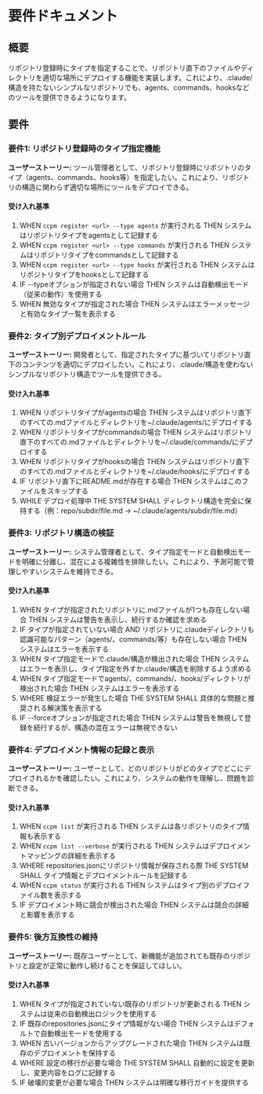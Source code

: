 # 要件ドキュメント

## 概要
リポジトリ登録時にタイプを指定することで、リポジトリ直下のファイルやディレクトリを適切な場所にデプロイする機能を実装します。これにより、.claude/構造を持たないシンプルなリポジトリでも、agents、commands、hooksなどのツールを提供できるようになります。

## 要件

### 要件1: リポジトリ登録時のタイプ指定機能
**ユーザーストーリー:** ツール管理者として、リポジトリ登録時にリポジトリのタイプ（agents、commands、hooks等）を指定したい。これにより、リポジトリの構造に関わらず適切な場所にツールをデプロイできる。

#### 受け入れ基準
1. WHEN `ccpm register <url> --type agents` が実行される THEN システムはリポジトリタイプをagentsとして記録する
2. WHEN `ccpm register <url> --type commands` が実行される THEN システムはリポジトリタイプをcommandsとして記録する
3. WHEN `ccpm register <url> --type hooks` が実行される THEN システムはリポジトリタイプをhooksとして記録する
4. IF --typeオプションが指定されない場合 THEN システムは自動検出モード（従来の動作）を使用する
5. WHEN 無効なタイプが指定された場合 THEN システムはエラーメッセージと有効なタイプ一覧を表示する

### 要件2: タイプ別デプロイメントルール
**ユーザーストーリー:** 開発者として、指定されたタイプに基づいてリポジトリ直下のコンテンツを適切にデプロイしたい。これにより、.claude/構造を使わないシンプルなリポジトリ構造でツールを提供できる。

#### 受け入れ基準
1. WHEN リポジトリタイプがagentsの場合 THEN システムはリポジトリ直下のすべての.mdファイルとディレクトリを~/.claude/agents/にデプロイする
2. WHEN リポジトリタイプがcommandsの場合 THEN システムはリポジトリ直下のすべての.mdファイルとディレクトリを~/.claude/commands/にデプロイする
3. WHEN リポジトリタイプがhooksの場合 THEN システムはリポジトリ直下のすべての.mdファイルとディレクトリを~/.claude/hooks/にデプロイする
4. IF リポジトリ直下にREADME.mdが存在する場合 THEN システムはこのファイルをスキップする
5. WHILE デプロイ処理中 THE SYSTEM SHALL ディレクトリ構造を完全に保持する（例：repo/subdir/file.md → ~/.claude/agents/subdir/file.md）

### 要件3: リポジトリ構造の検証
**ユーザーストーリー:** システム管理者として、タイプ指定モードと自動検出モードを明確に分離し、混在による複雑性を排除したい。これにより、予測可能で管理しやすいシステムを維持できる。

#### 受け入れ基準
1. WHEN タイプが指定されたリポジトリに.mdファイルが1つも存在しない場合 THEN システムは警告を表示し、続行するか確認を求める
2. IF タイプが指定されていない場合 AND リポジトリに.claudeディレクトリも認識可能なパターン（agents/、commands/等）も存在しない場合 THEN システムはエラーを表示する
3. WHEN タイプ指定モードで.claude/構造が検出された場合 THEN システムはエラーを表示し、タイプ指定を外すか.claude/構造を削除するよう求める
4. WHEN タイプ指定モードでagents/、commands/、hooks/ディレクトリが検出された場合 THEN システムはエラーを表示する
5. WHERE 検証エラーが発生した場合 THE SYSTEM SHALL 具体的な問題と推奨される解決策を表示する
6. IF --forceオプションが指定された場合 THEN システムは警告を無視して登録を続行するが、構造の混在エラーは無視できない

### 要件4: デプロイメント情報の記録と表示
**ユーザーストーリー:** ユーザーとして、どのリポジトリがどのタイプでどこにデプロイされるかを確認したい。これにより、システムの動作を理解し、問題を診断できる。

#### 受け入れ基準
1. WHEN `ccpm list` が実行される THEN システムは各リポジトリのタイプ情報も表示する
2. WHEN `ccpm list --verbose` が実行される THEN システムはデプロイメントマッピングの詳細を表示する
3. WHERE repositories.jsonにリポジトリ情報が保存される際 THE SYSTEM SHALL タイプ情報とデプロイメントルールを記録する
4. WHEN `ccpm status` が実行される THEN システムはタイプ別のデプロイファイル数を表示する
5. IF デプロイメント時に競合が検出された場合 THEN システムは競合の詳細と影響を表示する

### 要件5: 後方互換性の維持
**ユーザーストーリー:** 既存ユーザーとして、新機能が追加されても既存のリポジトリと設定が正常に動作し続けることを保証してほしい。

#### 受け入れ基準
1. WHEN タイプが指定されていない既存のリポジトリが更新される THEN システムは従来の自動検出ロジックを使用する
2. IF 既存のrepositories.jsonにタイプ情報がない場合 THEN システムはデフォルトで自動検出モードを使用する
3. WHEN 古いバージョンからアップグレードされた場合 THEN システムは既存のデプロイメントを保持する
4. WHERE 設定の移行が必要な場合 THE SYSTEM SHALL 自動的に設定を更新し、変更内容をログに記録する
5. IF 破壊的変更が必要な場合 THEN システムは明確な移行ガイドを提供する
